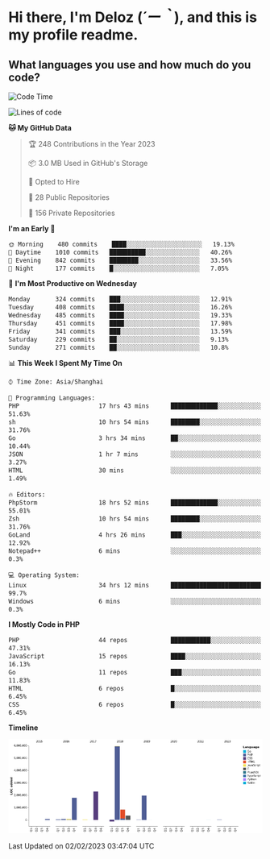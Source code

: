 # **Hi there, I'm Deloz (*´ー｀*), and this is my profile readme.**
<!--  [![Profile views](https://gpvc.arturio.dev/dank-del)](https://github.com/dank-del) -->
## **What languages you use and how much do you code?**

<!--START_SECTION:waka-->
![Code Time](http://img.shields.io/badge/Code%20Time-762%20hrs%2022%20mins-blue)

![Lines of code](https://img.shields.io/badge/From%20Hello%20World%20I%27ve%20Written-13%20Million%20lines%20of%20code-blue)

**🐱 My GitHub Data** 

> 🏆 248 Contributions in the Year 2023
 > 
> 📦 3.0 MB Used in GitHub's Storage 
 > 
> 💼 Opted to Hire
 > 
> 📜 28 Public Repositories 
 > 
> 🔑 156 Private Repositories  
 > 
**I'm an Early 🐤** 

```text
🌞 Morning    480 commits    ████░░░░░░░░░░░░░░░░░░░░░   19.13% 
🌆 Daytime    1010 commits   ██████████░░░░░░░░░░░░░░░   40.26% 
🌃 Evening    842 commits    ████████░░░░░░░░░░░░░░░░░   33.56% 
🌙 Night      177 commits    █░░░░░░░░░░░░░░░░░░░░░░░░   7.05%

```
📅 **I'm Most Productive on Wednesday** 

```text
Monday       324 commits    ███░░░░░░░░░░░░░░░░░░░░░░   12.91% 
Tuesday      408 commits    ████░░░░░░░░░░░░░░░░░░░░░   16.26% 
Wednesday    485 commits    ████░░░░░░░░░░░░░░░░░░░░░   19.33% 
Thursday     451 commits    ████░░░░░░░░░░░░░░░░░░░░░   17.98% 
Friday       341 commits    ███░░░░░░░░░░░░░░░░░░░░░░   13.59% 
Saturday     229 commits    ██░░░░░░░░░░░░░░░░░░░░░░░   9.13% 
Sunday       271 commits    ██░░░░░░░░░░░░░░░░░░░░░░░   10.8%

```


📊 **This Week I Spent My Time On** 

```text
⌚︎ Time Zone: Asia/Shanghai

💬 Programming Languages: 
PHP                      17 hrs 43 mins      █████████████░░░░░░░░░░░░   51.63% 
sh                       10 hrs 54 mins      ████████░░░░░░░░░░░░░░░░░   31.76% 
Go                       3 hrs 34 mins       ██░░░░░░░░░░░░░░░░░░░░░░░   10.44% 
JSON                     1 hr 7 mins         ░░░░░░░░░░░░░░░░░░░░░░░░░   3.27% 
HTML                     30 mins             ░░░░░░░░░░░░░░░░░░░░░░░░░   1.49%

🔥 Editors: 
PhpStorm                 18 hrs 52 mins      █████████████░░░░░░░░░░░░   55.01% 
Zsh                      10 hrs 54 mins      ████████░░░░░░░░░░░░░░░░░   31.76% 
GoLand                   4 hrs 26 mins       ███░░░░░░░░░░░░░░░░░░░░░░   12.92% 
Notepad++                6 mins              ░░░░░░░░░░░░░░░░░░░░░░░░░   0.3%

💻 Operating System: 
Linux                    34 hrs 12 mins      █████████████████████████   99.7% 
Windows                  6 mins              ░░░░░░░░░░░░░░░░░░░░░░░░░   0.3%

```

**I Mostly Code in PHP** 

```text
PHP                      44 repos            ███████████░░░░░░░░░░░░░░   47.31% 
JavaScript               15 repos            ████░░░░░░░░░░░░░░░░░░░░░   16.13% 
Go                       11 repos            ███░░░░░░░░░░░░░░░░░░░░░░   11.83% 
HTML                     6 repos             █░░░░░░░░░░░░░░░░░░░░░░░░   6.45% 
CSS                      6 repos             █░░░░░░░░░░░░░░░░░░░░░░░░   6.45%

```


**Timeline**

![Chart not found](https://raw.githubusercontent.com/deloz/deloz/main/charts/bar_graph.png) 


 Last Updated on 02/02/2023 03:47:04 UTC
<!--END_SECTION:waka-->

